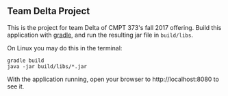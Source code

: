 ## Team Delta Project

This is the project for team Delta of CMPT 373's fall 2017 offering. Build this application with [gradle](https://gradle.org/install/), and run the resulting jar file in `build/libs`.

On Linux you may do this in the terminal:
```
gradle build
java -jar build/libs/*.jar
```

With the application running, open your browser to http://localhost:8080 to see it.

